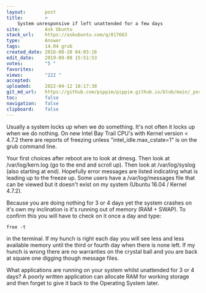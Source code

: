 ```yaml
---
layout:       post
title:        >
    System unresponsive if left unattended for a few days
site:         Ask Ubuntu
stack_url:    https://askubuntu.com/q/817663
type:         Answer
tags:         14.04 grub
created_date: 2016-08-28 04:03:16
edit_date:    2019-09-08 15:51:53
votes:        "5 "
favorites:    
views:        "222 "
accepted:     
uploaded:     2022-04-12 18:17:38
git_md_url:   https://github.com/pippim/pippim.github.io/blob/main/_posts/2016/2016-08-28-System-unresponsive-if-left-unattended-for-a-few-days.md
toc:          false
navigation:   false
clipboard:    false
---
```


Usually a system locks up when we do something. It's not often it locks up when we do nothing. On new Intel Bay Trail CPU's with Kernel version < 4.7.2 there are reports of freezing unless "intel_idle.max_cstate=1" is on the grub command line.

Your first choices after reboot are to look at dmesg. Then look at /var/log/kern.log (go to the end and scroll up). Then look at /var/log/syslog (also starting at end). Hopefully error messages are listed indicating what is leading up to the freeze up. Some users have a /var/log/messages file that can be viewed but it doesn't exist on my system (Ubuntu 16.04 / Kernel 4.7.2).

Because you are doing nothing for 3 or 4 days yet the system crashes on it's own my inclination is it's running out of memory (RAM + SWAP). To confirm this you will have to check on it once a day and type:

``` 
free -t
```

in the terminal. If my hunch is right each day you will see less and less available memory until the third or fourth day when there is none left. If my hunch is wrong there are no warranties on the crystal ball and you are back at square one digging though message files.

What applications are running on your system whilst unattended for 3 or 4 days? A poorly written application can allocate RAM for working storage and then forget to give it back to the Operating System later.

